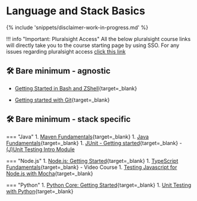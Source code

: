 # Language and Stack Basics

{% include 'snippets/disclaimer-work-in-progress.md' %}


!!! info "Important: Pluralsight Access"
    All the below pluralsight course links will directly take you to the course starting page by using SSO. For any issues regarding pluralsight access <a href="https://sap.sharepoint.com/sites/126802/SitePages/Pluralsight_Getting%20a%20License.aspx" target="_blank">click this link</a>

## 🛠️ Bare minimum - agnostic

- [Getting Started in Bash and ZShell](https://app.pluralsight.com/sso/sap?returnUrl=library/courses/bash-zshell-getting-started/table-of-contents){target=_blank}
<!-- - [Unix in 10 Minutes](https://web.archive.org/web/20170704205748/https://FREEENGINEER.ORG/learnUNIXin10minutes.html){target=_blank}
{% with resource="ext-unix-in-10-minutes" -%}
{%- include 'snippets/rating.md' -%}
{%- endwith %} -->
- [Getting started with Git](https://app.pluralsight.com/sso/sap?returnUrl=library/courses/getting-started-git/table-of-contents){target=_blank}

## 🛠️ Bare minimum - stack specific

=== "Java"
    1. [Maven Fundamentals](https://app.pluralsight.com/sso/sap?returnUrl=library/courses/maven-fundamentals/table-of-contents){target=_blank}
    1. [Java Fundamentals](https://app.pluralsight.com/sso/sap?returnUrl=library/courses/java-se-17-fundamentals/table-of-contents){target=_blank}
    1. [JUnit - Getting started](https://app.pluralsight.com/sso/sap?returnUrl=library/courses/junit-5-unit-testing-getting-started/table-of-contents){target=_blank}
    - [(J)Unit Testing Intro Module](../../unit-testing/java/)

=== "Node.js"
    1. [Node.js: Getting Started](https://app.pluralsight.com/sso/sap?returnUrl=library/courses/nodejs-getting-started/table-of-contents){target=_blank}
    1. [TypeScript Fundamentals](https://app.pluralsight.com/sso/sap?returnUrl=library/courses/typescript-fundamentals/table-of-contents){target=_blank} - Video Course
    1. [Testing Javascript for Node.js with Mocha](https://app.pluralsight.com/sso/sap?returnUrl=library/courses/mocha-javascript-testing-nodejs/table-of-contents){target=_blank}

=== "Python"
    1. [Python Core: Getting Started](https://app.pluralsight.com/sso/sap?returnUrl=library/courses/getting-started-python-core/table-of-contents){target=_blank}
    1. [Unit Testing with Python](https://app.pluralsight.com/sso/sap?returnUrl=library/courses/using-unit-testing-python/table-of-contents){target=_blank}



